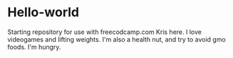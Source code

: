 # Hello-world
Starting repository for use with freecodcamp.com
Kris here.  I love videogames and lifting weights.  I'm also a health nut, and try to avoid gmo foods.  I'm hungry. 
